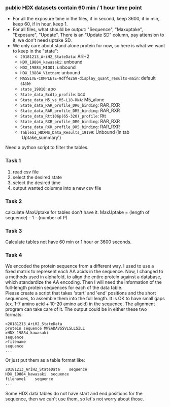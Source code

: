 ### public HDX datasets contain 60 min / 1 hour time point
- For all the exposure time in the files, if in second, keep 3600, if in min, keep 60, if in hour, keep 1.
- For all files, what should be output: "Sequence", "Maxuptake", "Exposure", "Update". There is an "Update SD" column, pay attension to it, we don't need uptake SD.
- We only care about stand alone protein for now, so here is what we want to keep in the "state":
    - `20181213_AriH2_StateData`: AriH2
    - `HDX_19884_kawasaki`: unbound
    - `HDX_19884_MIOO1`: unbound
    - `HDX_19884_Vietnam`: unbound
    - `MASSIVE-COMPLETE-9dffe2a9-display_quant_results-main`: default state
    - `state_19810`: apo
    - `State_data_Bcd1p_profile`: bcd
    - `State_data_M5_vs_M5-L18-RNA`: M5_alone
    - `State_data_RAR_profile_DR0_binding`: RAR_RXR
    - `State_data_RAR_profile_DR5_binding`: RAR_RXR
    - `State_data_Rtt106p(65-320)_profile`: Rtt
    - `State_data_RXR_profile_DR0_binding`: RAR_RXR
    - `State_data_RXR_profile_DR5_binding`: RAR_RXR
    - `TableS1_HDXMS_Data_Results_19199`: Unbound (in tab 'Uptake_summary') 

Need a python script to filter the tables.      

### Task 1
1. read csv file
2. select the desired state
3. select the desired time
4. output wanted columns into a new csv file

### Task 2
calculate MaxUptake for tables don't have it.
MaxUptake = (length of sequence) - 1 - (number of P)

### Task 3
Calculate tables not have 60 min or 1 hour or 3600 seconds.

### Task 4
We encoded the protein sequence from a different way. I used to use a fixed matrix to represent each AA acids in the sequence. Now, I changed to a methods used in alphafold, to align the entire protein against a database, which standardize the AA encoding. Then I will need the information of the full-length protein sequences for each of the data table.          
Please create a script that takes 'start' and 'end' positions and the short sequences, to assemble them into the full length. It is OK to have small gaps (ex. 1-7 amino acid + 10-20 amino acid) in the sequence. The alignment program can take care of it. The output could be in either these two formats:
```fasta
>20181213_AriH2_StateData
protein sequence MWEADAVSSVLSLLSILL
>HDX_19884_kawasaki
sequence
>filename
sequence
...
```
Or just put them as a table format like:
```txt
20181213_AriH2_StateData    sequence
HDX_19884_kawasaki  sequence
filename1    sequence
...
```
Some HDX data tables do not have start and end positions for the sequence, then we can't use them, so let's not worry about those.
